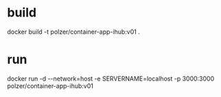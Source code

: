 # build
docker build -t polzer/container-app-ihub:v01 .

# run
docker run -d --network=host -e SERVERNAME=localhost -p 3000:3000 polzer/container-app-ihub:v01




